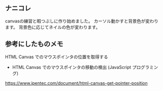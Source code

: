 ## ナニコレ
canvasの練習と暇つぶしに作り始めました。
カーソル動かすと背景色が変わります。
背景色に応じてネイルの色が変わります。

## 参考にしたものメモ
HTML Canvas でのマウスポインタの位置を取得する 

- HTML Canvas でのマウスポインタの移動の検出 (JavaScript プログラミング)  

https://www.ipentec.com/document/html-canvas-get-pointer-position